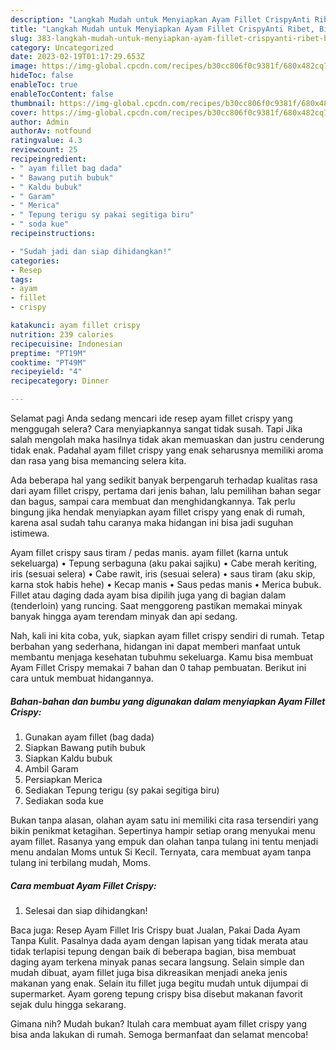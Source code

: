 ```yaml
---
description: "Langkah Mudah untuk Menyiapkan Ayam Fillet CrispyAnti Ribet, Bikin Ngiler"
title: "Langkah Mudah untuk Menyiapkan Ayam Fillet CrispyAnti Ribet, Bikin Ngiler"
slug: 383-langkah-mudah-untuk-menyiapkan-ayam-fillet-crispyanti-ribet-bikin-ngiler
category: Uncategorized
date: 2023-02-19T01:17:29.653Z
image: https://img-global.cpcdn.com/recipes/b30cc806f0c9381f/680x482cq70/ayam-fillet-crispy-foto-resep-utama.jpg
hideToc: false
enableToc: true
enableTocContent: false
thumbnail: https://img-global.cpcdn.com/recipes/b30cc806f0c9381f/680x482cq70/ayam-fillet-crispy-foto-resep-utama.jpg
cover: https://img-global.cpcdn.com/recipes/b30cc806f0c9381f/680x482cq70/ayam-fillet-crispy-foto-resep-utama.jpg
author: Admin
authorAv: notfound
ratingvalue: 4.3
reviewcount: 25
recipeingredient:
- " ayam fillet bag dada"
- " Bawang putih bubuk"
- " Kaldu bubuk"
- " Garam"
- " Merica"
- " Tepung terigu sy pakai segitiga biru"
- " soda kue"
recipeinstructions:

- "Sudah jadi dan siap dihidangkan!"
categories:
- Resep
tags:
- ayam
- fillet
- crispy

katakunci: ayam fillet crispy 
nutrition: 239 calories
recipecuisine: Indonesian
preptime: "PT19M"
cooktime: "PT49M"
recipeyield: "4"
recipecategory: Dinner

---
```



Selamat pagi Anda sedang mencari ide resep ayam fillet crispy yang menggugah selera? Cara menyiapkannya sangat tidak susah. Tapi Jika salah mengolah maka hasilnya tidak akan memuaskan dan justru cenderung tidak enak. Padahal ayam fillet crispy yang enak seharusnya memiliki aroma dan rasa yang bisa memancing selera kita.


Ada beberapa hal yang sedikit banyak berpengaruh terhadap kualitas rasa dari ayam fillet crispy, pertama dari jenis bahan, lalu pemilihan bahan segar dan bagus, sampai cara membuat dan menghidangkannya. Tak perlu bingung jika hendak menyiapkan ayam fillet crispy yang enak di rumah, karena asal sudah tahu caranya maka hidangan ini bisa jadi suguhan istimewa.

Ayam fillet crispy saus tiram / pedas manis. ayam fillet (karna untuk sekeluarga) • Tepung serbaguna (aku pakai sajiku) • Cabe merah keriting, iris (sesuai selera) • Cabe rawit, iris (sesuai selera) • saus tiram (aku skip, karna stok habis hehe) • Kecap manis • Saus pedas manis • Merica bubuk. Fillet atau daging dada ayam bisa dipilih juga yang di bagian dalam (tenderloin) yang runcing. Saat menggoreng pastikan memakai minyak banyak hingga ayam terendam minyak dan api sedang.


Nah, kali ini kita coba, yuk, siapkan ayam fillet crispy sendiri di rumah. Tetap berbahan yang sederhana, hidangan ini dapat memberi manfaat untuk membantu menjaga kesehatan tubuhmu sekeluarga. Kamu bisa membuat Ayam Fillet Crispy memakai 7 bahan dan 0 tahap pembuatan. Berikut ini cara untuk membuat hidangannya.

<!--inarticleads1-->

##### Bahan-bahan dan bumbu yang digunakan dalam menyiapkan Ayam Fillet Crispy:

1. Gunakan  ayam fillet (bag dada)
1. Siapkan  Bawang putih bubuk
1. Siapkan  Kaldu bubuk
1. Ambil  Garam
1. Persiapkan  Merica
1. Sediakan  Tepung terigu (sy pakai segitiga biru)
1. Sediakan  soda kue


Bukan tanpa alasan, olahan ayam satu ini memiliki cita rasa tersendiri yang bikin penikmat ketagihan. Sepertinya hampir setiap orang menyukai menu ayam fillet. Rasanya yang empuk dan olahan tanpa tulang ini tentu menjadi menu andalan Moms untuk Si Kecil. Ternyata, cara membuat ayam tanpa tulang ini terbilang mudah, Moms. 

<!--inarticleads2-->

##### Cara membuat Ayam Fillet Crispy:


1. Selesai dan siap dihidangkan!

Baca juga: Resep Ayam Fillet Iris Crispy buat Jualan, Pakai Dada Ayam Tanpa Kulit. Pasalnya dada ayam dengan lapisan yang tidak merata atau tidak terlapisi tepung dengan baik di beberapa bagian, bisa membuat daging ayam terkena minyak panas secara langsung. Selain simple dan mudah dibuat, ayam fillet juga bisa dikreasikan menjadi aneka jenis makanan yang enak. Selain itu fillet juga begitu mudah untuk dijumpai di supermarket. Ayam goreng tepung crispy bisa disebut makanan favorit sejak dulu hingga sekarang. 

Gimana nih? Mudah bukan? Itulah cara membuat ayam fillet crispy yang bisa anda lakukan di rumah. Semoga bermanfaat dan selamat mencoba!
